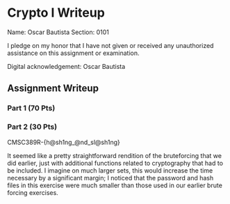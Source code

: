 # Crypto I Writeup

Name: Oscar Bautista
Section: 0101

I pledge on my honor that I have not given or received any unauthorized
assistance on this assignment or examination.

Digital acknowledgement: Oscar Bautista

## Assignment Writeup

### Part 1 (70 Pts)

### Part 2 (30 Pts)
CMSC389R-{h@sh1ng_@nd_sl@sh1ng}

It seemed like a pretty straightforward rendition of the bruteforcing that we did earlier, just with
additional functions related to cryptography that had to be included. I imagine on much larger 
sets, this would increase the time necessary by a significant margin; I noticed that the password and hash
files in this exercise were much smaller than those used in our earlier brute forcing exercises.
